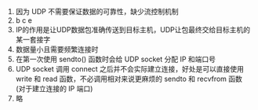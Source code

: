 1. 因为 UDP 不需要保证数据的可靠性，缺少流控制机制
2. b c e
3. IP的作用是让UDP数据包准确传送到目标主机，UDP让包最终交给目标主机的某一套接字
4. 数据量小且需要频繁连接时
5. 在第一次使用 sendto() 函数时会给 UDP socket 分配 IP 和端口号
6. UDP socket 调用 connect 之后并不会实际建立连接，好处是可以直接使用 write 和 read 函数，不必调用相对来说更麻烦的 sendto 和 recvfrom 函数(对于建立连接的 IP 端口)
7. 略

